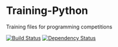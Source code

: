 # Training-Python
Training files for programming competitions

[![Build Status](https://travis-ci.org/ELC/Training-Python.svg?branch=master)](https://travis-ci.org/ELC/Training-Python)
[![Dependency Status](https://gemnasium.com/badges/github.com/ELC/Training-Python.svg)](https://gemnasium.com/github.com/ELC/Training-Python)

